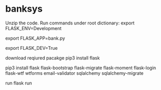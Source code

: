 # banksys
Unzip the code.
Run commands under root dictionary:
export FLASK_ENV=Development

export FLASK_APP=bank.py

export FLASK_DEV=True

download reqiured pacakge
pip3 install flask

pip3 install flask flask-bootstrap flask-migrate flask-moment flask-login flask-wtf wtforms email-validator sqlalchemy sqlalchemy-migrate

run
flask run
